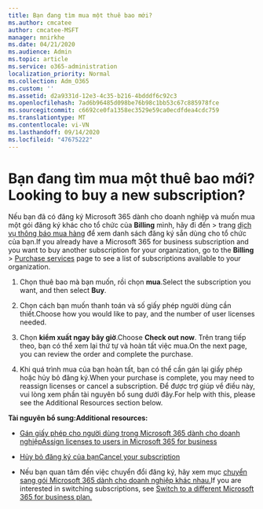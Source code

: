 ```yaml
---
title: Bạn đang tìm mua một thuê bao mới?
ms.author: cmcatee
author: cmcatee-MSFT
manager: mnirkhe
ms.date: 04/21/2020
ms.audience: Admin
ms.topic: article
ms.service: o365-administration
localization_priority: Normal
ms.collection: Adm_O365
ms.custom: ''
ms.assetid: d2a9331d-12e3-4c35-b216-4bdddf6c92c3
ms.openlocfilehash: 7ad6b96485d098be76b98c1bb53c67c885978fce
ms.sourcegitcommit: c6692ce0fa1358ec3529e59ca0ecdfdea4cdc759
ms.translationtype: MT
ms.contentlocale: vi-VN
ms.lasthandoff: 09/14/2020
ms.locfileid: "47675222"
---
```

# <a name="looking-to-buy-a-new-subscription"></a><span data-ttu-id="90abd-102">Bạn đang tìm mua một thuê bao mới?</span><span class="sxs-lookup"><span data-stu-id="90abd-102">Looking to buy a new subscription?</span></span>

<span data-ttu-id="90abd-103">Nếu bạn đã có đăng ký Microsoft 365 dành cho doanh nghiệp và muốn mua một gói đăng ký khác cho tổ chức của **Billing** mình, hãy đi đến \> trang [dịch vụ thông báo mua hàng](https://go.microsoft.com/fwlink/p/?linkid=868433) để xem danh sách đăng ký sẵn dùng cho tổ chức của bạn.</span><span class="sxs-lookup"><span data-stu-id="90abd-103">If you already have a Microsoft 365 for business subscription and you want to buy another subscription for your organization, go to the **Billing** \> [Purchase services](https://go.microsoft.com/fwlink/p/?linkid=868433) page to see a list of subscriptions available to your organization.</span></span>
 
1. <span data-ttu-id="90abd-104">Chọn thuê bao mà bạn muốn, rồi chọn **mua**.</span><span class="sxs-lookup"><span data-stu-id="90abd-104">Select the subscription you want, and then select **Buy**.</span></span>

2. <span data-ttu-id="90abd-105">Chọn cách bạn muốn thanh toán và số giấy phép người dùng cần thiết.</span><span class="sxs-lookup"><span data-stu-id="90abd-105">Choose how you would like to pay, and the number of user licenses needed.</span></span>

3. <span data-ttu-id="90abd-106">Chọn **kiểm xuất ngay bây giờ**.</span><span class="sxs-lookup"><span data-stu-id="90abd-106">Choose **Check out now**.</span></span> <span data-ttu-id="90abd-107">Trên trang tiếp theo, bạn có thể xem lại thứ tự và hoàn tất việc mua.</span><span class="sxs-lookup"><span data-stu-id="90abd-107">On the next page, you can review the order and complete the purchase.</span></span>

4. <span data-ttu-id="90abd-108">Khi quá trình mua của bạn hoàn tất, bạn có thể cần gán lại giấy phép hoặc hủy bỏ đăng ký.</span><span class="sxs-lookup"><span data-stu-id="90abd-108">When your purchase is complete, you may need to reassign licenses or cancel a subscription.</span></span> <span data-ttu-id="90abd-109">Để được trợ giúp về điều này, vui lòng xem phần tài nguyên bổ sung dưới đây.</span><span class="sxs-lookup"><span data-stu-id="90abd-109">For help with this, please see the Additional Resources section below.</span></span>

 <span data-ttu-id="90abd-110">**Tài nguyên bổ sung:**</span><span class="sxs-lookup"><span data-stu-id="90abd-110">**Additional resources:**</span></span>
  
- [<span data-ttu-id="90abd-111">Gán giấy phép cho người dùng trong Microsoft 365 dành cho doanh nghiệp</span><span class="sxs-lookup"><span data-stu-id="90abd-111">Assign licenses to users in Microsoft 365 for business</span></span>](https://docs.microsoft.com/microsoft-365/admin/add-users/add-users)
    
- [<span data-ttu-id="90abd-112">Hủy bỏ đăng ký của bạn</span><span class="sxs-lookup"><span data-stu-id="90abd-112">Cancel your subscription</span></span>](https://docs.microsoft.com/microsoft-365/commerce/subscriptions/cancel-your-subscription)
    
- <span data-ttu-id="90abd-113">Nếu bạn quan tâm đến việc chuyển đổi đăng ký, hãy xem mục [chuyển sang gói Microsoft 365 dành cho doanh nghiệp khác nhau.](https://docs.microsoft.com/microsoft-365/commerce/subscriptions/switch-to-a-different-plan)</span><span class="sxs-lookup"><span data-stu-id="90abd-113">If you are interested in switching subscriptions, see [Switch to a different Microsoft 365 for business plan.](https://docs.microsoft.com/microsoft-365/commerce/subscriptions/switch-to-a-different-plan)</span></span>